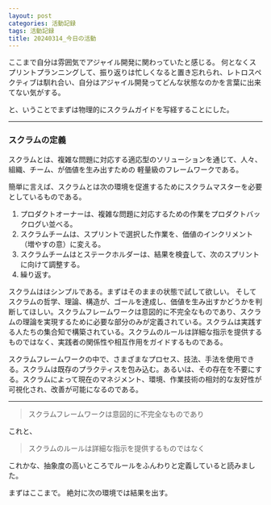 ```yaml
---
layout: post
categories: 活動記録
tags: 活動記録
title: 20240314_今日の活動
---
```


ここまで自分は雰囲気でアジャイル開発に関わっていたと感じる。
何となくスプリントプランニングして、振り返りは忙しくなると置き忘れられ、レトロスペクティブは馴れ合い、自分はアジャイル開発ってどんな状態なのかを言葉に出来てない気がする。

と、いうことでまずは物理的にスクラムガイドを写経することにした。

----

### スクラムの定義

スクラムとは、複雑な問題に対応する適応型のソリューションを通じて、人々、組織、チーム、が価値を生み出すための
軽量級のフレームワークである。

簡単に言えば、スクラムとは次の環境を促進するためにスクラムマスターを必要としているものである。

1. プロダクトオーナーは、複雑な問題に対応するための作業をプロダクトバックログい並べる。
2. スクラムチームは、スプリントで選択した作業を、価値のインクリメント（増やすの意）に変える。
3. スクラムチームはとステークホルダーは、結果を検査して、次のスプリントに向けて調整する。
4. 繰り返す。

スクラムははシンプルである。まずはそのままの状態で試して欲しい。
そしてスクラムの哲学、理論、構造が、ゴールを達成し、価値を生み出すかどうかを判断してほしい。スクラムフレームワークは意図的に不完全なものであり、スクラムの理論を実現するために必要な部分のみが定義されている。スクラムは実践する人たちの集合知で構築されている。スクラムのルールは詳細な指示を提供するものではなく、実践者の関係性や相互作用をガイドするものである。

スクラムフレームワークの中で、さまざまなプロセス、技法、手法を使用できる。スクラムは既存のプラクティスを包み込む。あるいは、その存在を不要にする。スクラムによって現在のマネジメント、環境、作業技術の相対的な友好性が可視化され、改善が可能になるのである。

----
>スクラムフレームワークは意図的に不完全なものであり

これと、

>スクラムのルールは詳細な指示を提供するものではなく

これかな、抽象度の高いところでルールをふんわりと定義していると読みました。

まずはここまで。
絶対に次の環境では結果を出す。